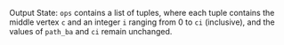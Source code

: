Output State: `ops` contains a list of tuples, where each tuple contains the middle vertex `c` and an integer `i` ranging from 0 to `ci` (inclusive), and the values of `path_ba` and `ci` remain unchanged.